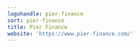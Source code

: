 ```yaml
---
logohandle: pier-finance
sort: pier-finance
title: Pier Finance
website: 'https://www.pier-finance.com/'
---
```

